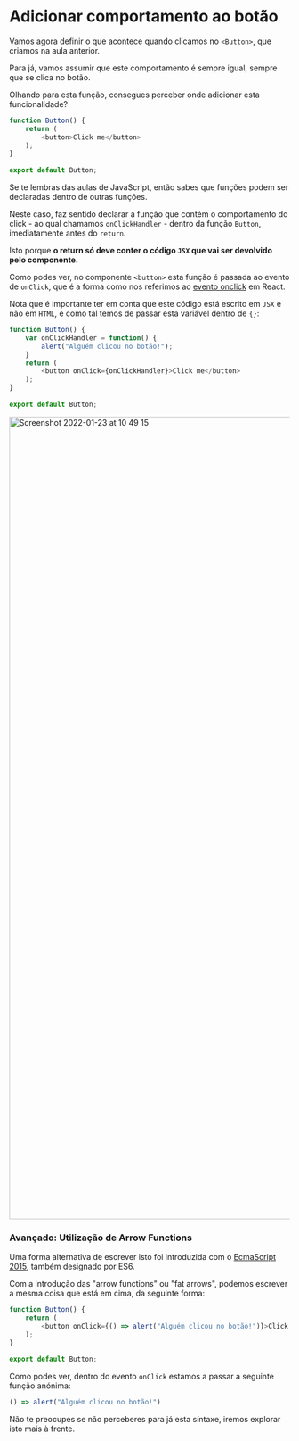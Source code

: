 # Adicionar comportamento ao botão

Vamos agora definir o que acontece quando clicamos no `<Button>`, que criamos na aula anterior.

Para já, vamos assumir que este comportamento é sempre igual, sempre que se clica no botão.

Olhando para esta função, consegues perceber onde adicionar esta funcionalidade?

```javascript
function Button() {
    return (
        <button>Click me</button>
    );
}
  
export default Button;
```

Se te lembras das aulas de JavaScript, então sabes que funções podem ser declaradas dentro de outras funções.

Neste caso, faz sentido declarar a função que contém o comportamento do click - ao qual chamamos `onClickHandler` - dentro da função `Button`, imediatamente antes do `return`.

Isto porque **o return só deve conter o código `JSX` que vai ser devolvido pelo componente.**


Como podes ver, no componente `<button>` esta função é passada ao evento de `onClick`, que é a forma como nos referimos ao [evento onclick](https://www.w3schools.com/jsref/event_onclick.asp) em React.

Nota que é importante ter em conta que este código está escrito em `JSX` e não em `HTML`, e como tal temos de passar esta variável dentro de `{}`:

```javascript
function Button() {
    var onClickHandler = function() {
        alert("Alguém clicou no botão!");
    }
    return (
        <button onClick={onClickHandler}>Click me</button>
    );
}
  
export default Button;
```

<img width="1439" alt="Screenshot 2022-01-23 at 10 49 15" src="https://user-images.githubusercontent.com/39055313/150675154-78b48605-3b66-48a0-a2eb-dcaa52295901.png">

### Avançado: Utilização de Arrow Functions

Uma forma alternativa de escrever isto foi introduzida com o [EcmaScript 2015](https://www.w3schools.com/js/js_es6.asp), também designado por ES6.

Com a introdução das "arrow functions" ou "fat arrows", podemos escrever a mesma coisa que está em cima, da seguinte forma:

```javascript
function Button() {
    return (
        <button onClick={() => alert("Alguém clicou no botão!")}>Click me</button>
    );
}
  
export default Button;
```

Como podes ver, dentro do evento `onClick` estamos a passar a seguinte função anónima: 

```javascript
() => alert("Alguém clicou no botão!")
```

Não te preocupes se não perceberes para já esta síntaxe, iremos explorar isto mais à frente.
